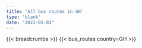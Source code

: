 ```yaml
---
title: 'All bus routes in GH'
type: 'blank'
date: "2023-01-01"
---
```


{{< breadcrumbs >}}
{{< bus_routes country=GH >}}
